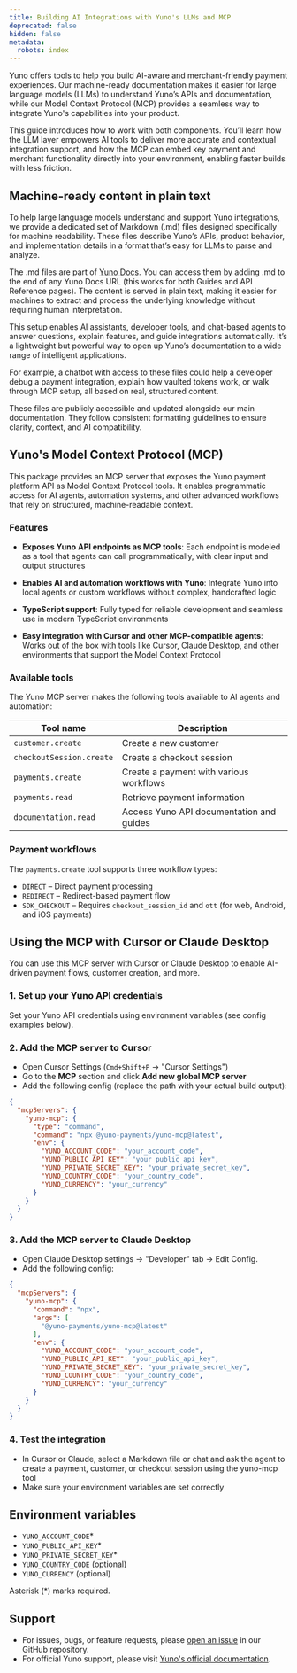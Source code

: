 ```yaml
---
title: Building AI Integrations with Yuno's LLMs and MCP
deprecated: false
hidden: false
metadata:
  robots: index
---
```

Yuno offers tools to help you build AI-aware and merchant-friendly payment experiences. Our machine-ready documentation makes it easier for large language models (LLMs) to understand Yuno’s APIs and documentation, while our Model Context Protocol (MCP) provides a seamless way to integrate Yuno's capabilities into your product.

This guide introduces how to work with both components. You’ll learn how the LLM layer empowers AI tools to deliver more accurate and contextual integration support, and how the MCP can embed key payment and merchant functionality directly into your environment, enabling faster builds with less friction.

## Machine-ready content in plain text

To help large language models understand and support Yuno integrations, we provide a dedicated set of Markdown (.md) files designed specifically for machine readability. These files describe Yuno’s APIs, product behavior, and implementation details in a format that’s easy for LLMs to parse and analyze.

The .md files are part of [Yuno Docs](docs.y.uno). You can access them by adding .md to the end of any Yuno Docs URL (this works for both Guides and API Reference pages). The content is served in plain text, making it easier for machines to extract and process the underlying knowledge without requiring human interpretation.

This setup enables AI assistants, developer tools, and chat-based agents to answer questions, explain features, and guide integrations automatically. It’s a lightweight but powerful way to open up Yuno’s documentation to a wide range of intelligent applications.

For example, a chatbot with access to these files could help a developer debug a payment integration, explain how vaulted tokens work, or walk through MCP setup, all based on real, structured content.

These files are publicly accessible and updated alongside our main documentation. They follow consistent formatting guidelines to ensure clarity, context, and AI compatibility.

## Yuno's Model Context Protocol (MCP)

This package provides an MCP server that exposes the Yuno payment platform API as Model Context Protocol tools. It enables programmatic access for AI agents, automation systems, and other advanced workflows that rely on structured, machine-readable context.

### Features

* **Exposes Yuno API endpoints as MCP tools**: Each endpoint is modeled as a tool that agents can call programmatically, with clear input and output structures

* **Enables AI and automation workflows with Yuno**: Integrate Yuno into local agents or custom workflows without complex, handcrafted logic

* **TypeScript support**: Fully typed for reliable development and seamless use in modern TypeScript environments

* **Easy integration with Cursor and other MCP-compatible agents**: Works out of the box with tools like Cursor, Claude Desktop, and other environments that support the Model Context Protocol

### Available tools

The Yuno MCP server makes the following tools available to AI agents and automation:

| Tool name                | Description                              |
| ------------------------ | ---------------------------------------- |
| `customer.create`        | Create a new customer                    |
| `checkoutSession.create` | Create a checkout session                |
| `payments.create`        | Create a payment with various workflows  |
| `payments.read`          | Retrieve payment information             |
| `documentation.read`     | Access Yuno API documentation and guides |

### Payment workflows

The `payments.create` tool supports three workflow types:

* `DIRECT` – Direct payment processing
* `REDIRECT` – Redirect-based payment flow
* `SDK_CHECKOUT` – Requires `checkout_session_id` and `ott` (for web, Android, and iOS payments)

## Using the MCP with Cursor or Claude Desktop

You can use this MCP server with Cursor or Claude Desktop to enable AI-driven payment flows, customer creation, and more.

### 1. Set up your Yuno API credentials

Set your Yuno API credentials using environment variables (see config examples below).

### 2. Add the MCP server to Cursor

* Open Cursor Settings (`Cmd+Shift+P` → "Cursor Settings")
* Go to the **MCP** section and click **Add new global MCP server**
* Add the following config (replace the path with your actual build output):

```json
{
  "mcpServers": {
    "yuno-mcp": {
      "type": "command",
      "command": "npx @yuno-payments/yuno-mcp@latest",
      "env": {
        "YUNO_ACCOUNT_CODE": "your_account_code",
        "YUNO_PUBLIC_API_KEY": "your_public_api_key",
        "YUNO_PRIVATE_SECRET_KEY": "your_private_secret_key",
        "YUNO_COUNTRY_CODE": "your_country_code",
        "YUNO_CURRENCY": "your_currency"
      }
    }
  }
}
```

### 3. Add the MCP server to Claude Desktop

* Open Claude Desktop settings → "Developer" tab → Edit Config.
* Add the following config:

```json
{
  "mcpServers": {
    "yuno-mcp": {
      "command": "npx",
      "args": [
        "@yuno-payments/yuno-mcp@latest"
      ],
      "env": {
        "YUNO_ACCOUNT_CODE": "your_account_code",
        "YUNO_PUBLIC_API_KEY": "your_public_api_key",
        "YUNO_PRIVATE_SECRET_KEY": "your_private_secret_key",
        "YUNO_COUNTRY_CODE": "your_country_code",
        "YUNO_CURRENCY": "your_currency"
      }
    }
  }
}
```

### 4. Test the integration

* In Cursor or Claude, select a Markdown file or chat and ask the agent to create a payment, customer, or checkout session using the yuno-mcp tool
* Make sure your environment variables are set correctly

## Environment variables

* `YUNO_ACCOUNT_CODE`\*
* `YUNO_PUBLIC_API_KEY`\*
* `YUNO_PRIVATE_SECRET_KEY`\*
* `YUNO_COUNTRY_CODE` (optional)
* `YUNO_CURRENCY` (optional)

Asterisk (\*) marks required.

## Support

* For issues, bugs, or feature requests, please [open an issue](https://github.com/yuno-payments/yuno-mcp/issues) in our GitHub repository.
* For official Yuno support, please visit [Yuno's official documentation](https://docs.y.uno.com/).